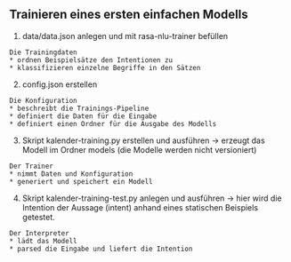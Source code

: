 ## Trainieren eines ersten einfachen Modells

1. data/data.json anlegen und mit rasa-nlu-trainer befüllen

```
Die Trainingdaten
* ordnen Beispielsätze den Intentionen zu
* klassifizieren einzelne Begriffe in den Sätzen
```

2. config.json erstellen

```
Die Konfiguration
* beschreibt die Trainings-Pipeline
* definiert die Daten für die Eingabe
* definiert einen Ordner für die Ausgabe des Modells
```

3. Skript kalender-training.py erstellen und ausführen -> erzeugt das Modell im Ordner models (die Modelle werden nicht versioniert)

```
Der Trainer
* nimmt Daten und Konfiguration
* generiert und speichert ein Modell
```

4. Skript kalender-training-test.py anlegen und ausführen -> hier wird die Intention der Aussage (intent) anhand eines statischen Beispiels getestet.

```
Der Interpreter
* lädt das Modell
* parsed die Eingabe und liefert die Intention
```
